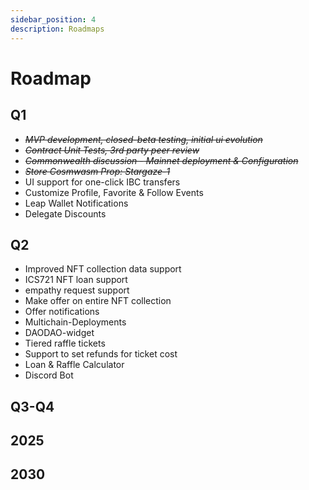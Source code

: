```yaml
---
sidebar_position: 4
description: Roadmaps
---
```


# Roadmap

## Q1

* ~~_MVP development, closed-beta testing, initial ui evolution_~~
* ~~_Contract Unit Tests, 3rd party peer review_~~
* ~~_Commonwealth discussion - Mainnet deployment & Configuration_~~
* ~~_Store Cosmwasm Prop: Stargaze-1_~~
* UI support for one-click IBC transfers
* Customize Profile, Favorite & Follow Events
* Leap Wallet Notifications
* Delegate Discounts

## Q2

* Improved NFT collection data support
* ICS721 NFT loan support
* empathy request support
* Make offer on entire NFT collection
* Offer notifications
* Multichain-Deployments
* DAODAO-widget
* Tiered raffle tickets
* Support to set refunds for ticket cost
* Loan & Raffle Calculator
* Discord Bot

## Q3-Q4

## 2025

## 2030
